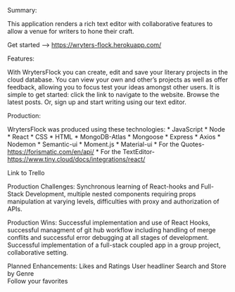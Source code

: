 Summary:

This application renders a rich text editor with collaborative features to allow a venue for writers to hone their craft.

Get started -->  https://wryters-flock.herokuapp.com/

Features:

With WrytersFlock you can create, edit and save your literary projects in the cloud database. You can view your own and other’s projects as well as offer feedback, allowing you to focus test your ideas amongst other users. It is simple to get started: click the link to navigate to the website. Browse the latest posts. Or, sign up and start writing using our text editor. 

Production:

WrytersFlock was produced using these technologies:
    * JavaScript
    * Node
    * React
    * CSS
    * HTML
    * MongoDB-Atlas
    * Mongoose
    * Express
    * Axios
    * Nodemon
    * Semantic-ui
    * Moment.js
    * Material-ui
    * For the Quotes- https://forismatic.com/en/api/
    * For the TextEditor-https://www.tiny.cloud/docs/integrations/react/

Link to Trello

Production Challenges: 
    Synchronous learning of React-hooks and Full-Stack Development, multiple nested components requiring props manipulation at varying levels, difficulties with proxy and authorization of APIs. 
    
Production Wins:
    Successful implementation and use of React Hooks, successful managment of git hub workflow including handling of merge conflits and successful error debugging at all stages of development. Successful implementation of a full-stack coupled app in a group project, collaborative setting.


Planned Enhancements:
    Likes and Ratings
    User headliner
    Search and Store by Genre    
    Follow your favorites
